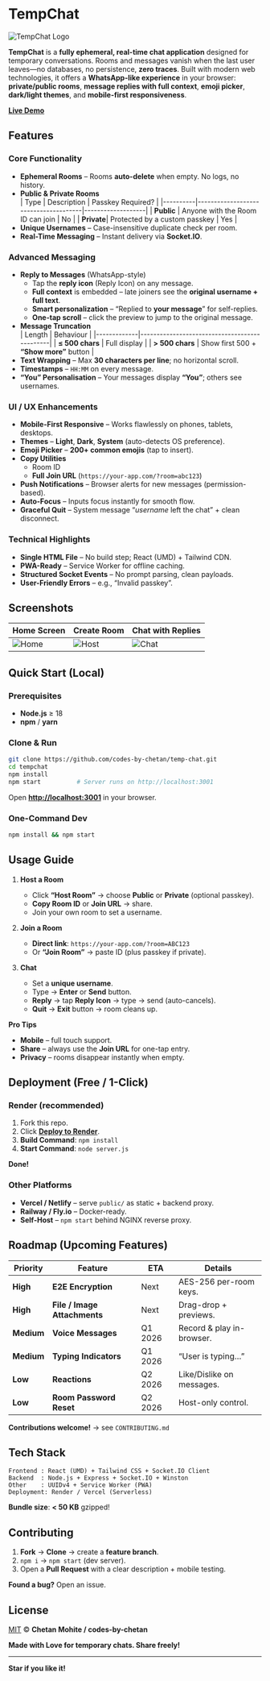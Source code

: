 # TempChat

<picture>
  <source 
    media="(prefers-color-scheme: dark)" 
    srcset="https://temp-chat-nqzf.onrender.com/temp-chat-logo-cropped.png"
    onerror="this.onerror=null;this.srcset='https://cdn.jsdelivr.net/gh/codes-by-chetan/Images_Server@main/temp-chat-logo-cropped.png';"
  >
  <img 
    src="https://temp-chat-nqzf.onrender.com/temp-chat-logo-cropped-dark.png" 
    alt="TempChat Logo" 
    onerror="this.onerror=null;this.src='https://cdn.jsdelivr.net/gh/codes-by-chetan/Images_Server@main/temp-chat-logo-cropped-dark.png';"
  >
</picture>

**TempChat** is a **fully ephemeral, real-time chat application** designed for temporary conversations. Rooms and messages vanish when the last user leaves—no databases, no persistence, **zero traces**. Built with modern web technologies, it offers a **WhatsApp-like experience** in your browser: **private/public rooms**, **message replies with full context**, **emoji picker**, **dark/light themes**, and **mobile-first responsiveness**.

**[Live Demo](https://temp-chat-nqzf.onrender.com/)**

## Features

### Core Functionality
- **Ephemeral Rooms** – Rooms **auto-delete** when empty. No logs, no history.
- **Public & Private Rooms**  
  | Type     | Description                          | Passkey Required? |
  |----------|--------------------------------------|-------------------|
  | **Public** | Anyone with the Room ID can join   | No                |
  | **Private**| Protected by a custom passkey       | Yes               |
- **Unique Usernames** – Case-insensitive duplicate check per room.
- **Real-Time Messaging** – Instant delivery via **Socket.IO**.

### Advanced Messaging
- **Reply to Messages** (WhatsApp-style)  
  - Tap the **reply icon** (Reply Icon) on any message.  
  - **Full context** is embedded – late joiners see the **original username + full text**.  
  - **Smart personalization** – “Replied to **your message**” for self-replies.  
  - **One-tap scroll** – click the preview to jump to the original message.
- **Message Truncation**  
  | Length      | Behaviour                                    |
  |-------------|----------------------------------------------|
  | **≤ 500 chars** | Full display                                 |
  | **> 500 chars** | Show first 500 + **“Show more”** button      |
- **Text Wrapping** – Max **30 characters per line**; no horizontal scroll.
- **Timestamps** – `HH:MM` on every message.
- **“You” Personalisation** – Your messages display **“You”**; others see usernames.

### UI / UX Enhancements
- **Mobile-First Responsive** – Works flawlessly on phones, tablets, desktops.
- **Themes** – **Light**, **Dark**, **System** (auto-detects OS preference).
- **Emoji Picker** – **200+ common emojis** (tap to insert).
- **Copy Utilities**  
  - Room ID  
  - **Full Join URL** (`https://your-app.com/?room=abc123`)
- **Push Notifications** – Browser alerts for new messages (permission-based).
- **Auto-Focus** – Inputs focus instantly for smooth flow.
- **Graceful Quit** – System message “*username* left the chat” + clean disconnect.

### Technical Highlights
- **Single HTML File** – No build step; React (UMD) + Tailwind CDN.
- **PWA-Ready** – Service Worker for offline caching.
- **Structured Socket Events** – No prompt parsing, clean payloads.
- **User-Friendly Errors** – e.g., “Invalid passkey”.

## Screenshots

| **Home Screen** | **Create Room** | **Chat with Replies** |
|-----------------|-----------------|-----------------------|
| ![Home](https://cdn.jsdelivr.net/gh/codes-by-chetan/Images_Server@main/tempchat_home.png) | ![Host](https://cdn.jsdelivr.net/gh/codes-by-chetan/Images_Server@main/tempchat_room_cretated.png) | ![Chat](https://cdn.jsdelivr.net/gh/codes-by-chetan/Images_Server@main/tempchat_chat_demo.png) |



## Quick Start (Local)

### Prerequisites
- **Node.js** ≥ 18
- **npm** / **yarn**

### Clone & Run
```bash
git clone https://github.com/codes-by-chetan/temp-chat.git
cd tempchat
npm install
npm start          # Server runs on http://localhost:3001
```

Open **[http://localhost:3001](http://localhost:3001)** in your browser.

### One-Command Dev
```bash
npm install && npm start
```

## Usage Guide

1. **Host a Room**  
   - Click **“Host Room”** → choose **Public** or **Private** (optional passkey).  
   - **Copy Room ID** or **Join URL** → share.  
   - Join your own room to set a username.

2. **Join a Room**  
   - **Direct link**: `https://your-app.com/?room=ABC123`  
   - Or **“Join Room”** → paste ID (plus passkey if private).

3. **Chat**  
   - Set a **unique username**.  
   - Type → **Enter** or **Send** button.  
   - **Reply** → tap **Reply Icon** → type → send (auto-cancels).  
   - **Quit** → **Exit** button → room cleans up.

**Pro Tips**  
- **Mobile** – full touch support.  
- **Share** – always use the **Join URL** for one-tap entry.  
- **Privacy** – rooms disappear instantly when empty.

## Deployment (Free / 1-Click)

### Render (recommended)
1. Fork this repo.  
2. Click **[Deploy to Render](https://render.com/)**.  
3. **Build Command**: `npm install`  
4. **Start Command**: `node server.js`  

**Done!**

### Other Platforms
- **Vercel / Netlify** – serve `public/` as static + backend proxy.  
- **Railway / Fly.io** – Docker-ready.  
- **Self-Host** – `npm start` behind NGINX reverse proxy.

## Roadmap (Upcoming Features)

| Priority | Feature                | ETA       | Details                                 |
|----------|------------------------|-----------|-----------------------------------------|
| **High** | **E2E Encryption**     | Next      | AES-256 per-room keys.                  |
| **High** | **File / Image Attachments** | Next | Drag-drop + previews.                   |
| **Medium**| **Voice Messages**     | Q1 2026   | Record & play in-browser.               |
| **Medium**| **Typing Indicators**  | Q1 2026   | “User is typing…”                       |
| **Low**   | **Reactions**          | Q2 2026   | Like/Dislike on messages.               |
| **Low**   | **Room Password Reset**| Q2 2026   | Host-only control.                      |

**Contributions welcome!** → see `CONTRIBUTING.md`

## Tech Stack

```
Frontend : React (UMD) + Tailwind CSS + Socket.IO Client
Backend  : Node.js + Express + Socket.IO + Winston
Other    : UUIDv4 + Service Worker (PWA)
Deployment: Render / Vercel (Serverless)
```

**Bundle size**: **< 50 KB** gzipped!

## Contributing

1. **Fork** → **Clone** → create a **feature branch**.  
2. `npm i` → `npm start` (dev server).  
3. Open a **Pull Request** with a clear description + mobile testing.

**Found a bug?** Open an issue.

## License

[MIT](LICENSE) © **Chetan Mohite / codes-by-chetan**

**Made with Love for temporary chats. Share freely!**

---

**Star if you like it!**
